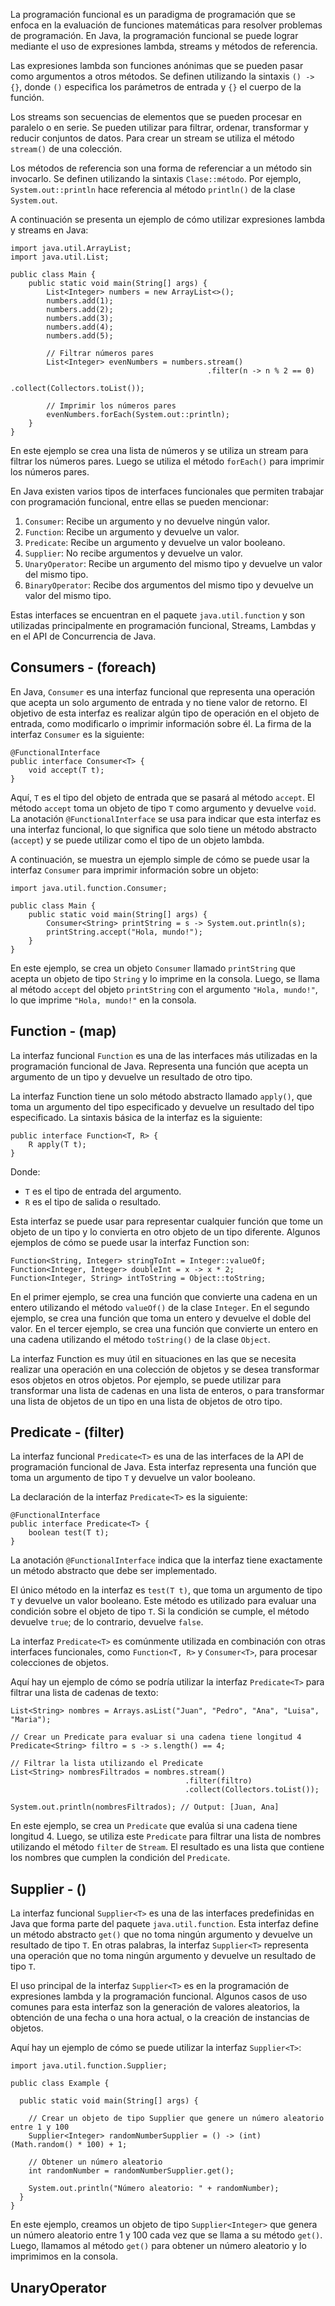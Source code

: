 La programación funcional es un paradigma de programación que se enfoca en la evaluación de funciones matemáticas para resolver problemas de programación. En Java, la programación funcional se puede lograr mediante el uso de expresiones lambda, streams y métodos de referencia.

Las expresiones lambda son funciones anónimas que se pueden pasar como argumentos a otros métodos. Se definen utilizando la sintaxis `() -> {}`, donde `()` especifica los parámetros de entrada y `{}` el cuerpo de la función.

Los streams son secuencias de elementos que se pueden procesar en paralelo o en serie. Se pueden utilizar para filtrar, ordenar, transformar y reducir conjuntos de datos. Para crear un stream se utiliza el método `stream()` de una colección.

Los métodos de referencia son una forma de referenciar a un método sin invocarlo. Se definen utilizando la sintaxis `Clase::método`. Por ejemplo, `System.out::println` hace referencia al método `println()` de la clase `System.out`.

A continuación se presenta un ejemplo de cómo utilizar expresiones lambda y streams en Java:

```
import java.util.ArrayList;
import java.util.List;

public class Main {
    public static void main(String[] args) {
        List<Integer> numbers = new ArrayList<>();
        numbers.add(1);
        numbers.add(2);
        numbers.add(3);
        numbers.add(4);
        numbers.add(5);
        
        // Filtrar números pares
        List<Integer> evenNumbers = numbers.stream()
                                            .filter(n -> n % 2 == 0)
                                            .collect(Collectors.toList());
                                            
        // Imprimir los números pares
        evenNumbers.forEach(System.out::println);
    }
}
```

En este ejemplo se crea una lista de números y se utiliza un stream para filtrar los números pares. Luego se utiliza el método `forEach()` para imprimir los números pares.

En Java existen varios tipos de interfaces funcionales que permiten trabajar con programación funcional, entre ellas se pueden mencionar:

1.  `Consumer`: Recibe un argumento y no devuelve ningún valor.
2.  `Function`: Recibe un argumento y devuelve un valor.
3.  `Predicate`: Recibe un argumento y devuelve un valor booleano.
4.  `Supplier`: No recibe argumentos y devuelve un valor.
5.  `UnaryOperator`: Recibe un argumento del mismo tipo y devuelve un valor del mismo tipo.
6.  `BinaryOperator`: Recibe dos argumentos del mismo tipo y devuelve un valor del mismo tipo.

Estas interfaces se encuentran en el paquete `java.util.function` y son utilizadas principalmente en programación funcional, Streams, Lambdas y en el API de Concurrencia de Java.

## Consumers - (foreach)

En Java, `Consumer` es una interfaz funcional que representa una operación que acepta un solo argumento de entrada y no tiene valor de retorno. El objetivo de esta interfaz es realizar algún tipo de operación en el objeto de entrada, como modificarlo o imprimir información sobre él. La firma de la interfaz `Consumer` es la siguiente:

```
@FunctionalInterface
public interface Consumer<T> {
    void accept(T t);
}
```

Aquí, `T` es el tipo del objeto de entrada que se pasará al método `accept`. El método `accept` toma un objeto de tipo `T` como argumento y devuelve `void`. La anotación `@FunctionalInterface` se usa para indicar que esta interfaz es una interfaz funcional, lo que significa que solo tiene un método abstracto (`accept`) y se puede utilizar como el tipo de un objeto lambda.

A continuación, se muestra un ejemplo simple de cómo se puede usar la interfaz `Consumer` para imprimir información sobre un objeto:

```
import java.util.function.Consumer;

public class Main {
    public static void main(String[] args) {
        Consumer<String> printString = s -> System.out.println(s);
        printString.accept("Hola, mundo!");
    }
}
```

En este ejemplo, se crea un objeto `Consumer` llamado `printString` que acepta un objeto de tipo `String` y lo imprime en la consola. Luego, se llama al método `accept` del objeto `printString` con el argumento `"Hola, mundo!"`, lo que imprime `"Hola, mundo!"` en la consola.

## Function - (map)

La interfaz funcional `Function` es una de las interfaces más utilizadas en la programación funcional de Java. Representa una función que acepta un argumento de un tipo y devuelve un resultado de otro tipo.

La interfaz Function tiene un solo método abstracto llamado `apply()`, que toma un argumento del tipo especificado y devuelve un resultado del tipo especificado. La sintaxis básica de la interfaz es la siguiente:

```
public interface Function<T, R> {
    R apply(T t);
}
```

Donde:

-   `T` es el tipo de entrada del argumento.
-   `R` es el tipo de salida o resultado.

Esta interfaz se puede usar para representar cualquier función que tome un objeto de un tipo y lo convierta en otro objeto de un tipo diferente. Algunos ejemplos de cómo se puede usar la interfaz Function son:

```
Function<String, Integer> stringToInt = Integer::valueOf;
Function<Integer, Integer> doubleInt = x -> x * 2;
Function<Integer, String> intToString = Object::toString;
```

En el primer ejemplo, se crea una función que convierte una cadena en un entero utilizando el método `valueOf()` de la clase `Integer`. En el segundo ejemplo, se crea una función que toma un entero y devuelve el doble del valor. En el tercer ejemplo, se crea una función que convierte un entero en una cadena utilizando el método `toString()` de la clase `Object`.

La interfaz Function es muy útil en situaciones en las que se necesita realizar una operación en una colección de objetos y se desea transformar esos objetos en otros objetos. Por ejemplo, se puede utilizar para transformar una lista de cadenas en una lista de enteros, o para transformar una lista de objetos de un tipo en una lista de objetos de otro tipo.

## Predicate - (filter)

La interfaz funcional `Predicate<T>` es una de las interfaces de la API de programación funcional de Java. Esta interfaz representa una función que toma un argumento de tipo `T` y devuelve un valor booleano.

La declaración de la interfaz `Predicate<T>` es la siguiente:

```
@FunctionalInterface
public interface Predicate<T> {
    boolean test(T t);
}
```

La anotación `@FunctionalInterface` indica que la interfaz tiene exactamente un método abstracto que debe ser implementado.

El único método en la interfaz es `test(T t)`, que toma un argumento de tipo `T` y devuelve un valor booleano. Este método es utilizado para evaluar una condición sobre el objeto de tipo `T`. Si la condición se cumple, el método devuelve `true`; de lo contrario, devuelve `false`.

La interfaz `Predicate<T>` es comúnmente utilizada en combinación con otras interfaces funcionales, como `Function<T, R>` y `Consumer<T>`, para procesar colecciones de objetos.

Aquí hay un ejemplo de cómo se podría utilizar la interfaz `Predicate<T>` para filtrar una lista de cadenas de texto:

```
List<String> nombres = Arrays.asList("Juan", "Pedro", "Ana", "Luisa", "Maria");

// Crear un Predicate para evaluar si una cadena tiene longitud 4
Predicate<String> filtro = s -> s.length() == 4;

// Filtrar la lista utilizando el Predicate
List<String> nombresFiltrados = nombres.stream()
                                       .filter(filtro)
                                       .collect(Collectors.toList());

System.out.println(nombresFiltrados); // Output: [Juan, Ana]
```

En este ejemplo, se crea un `Predicate` que evalúa si una cadena tiene longitud 4. Luego, se utiliza este `Predicate` para filtrar una lista de nombres utilizando el método `filter` de `Stream`. El resultado es una lista que contiene los nombres que cumplen la condición del `Predicate`.

## Supplier - ()

La interfaz funcional `Supplier<T>` es una de las interfaces predefinidas en Java que forma parte del paquete `java.util.function`. Esta interfaz define un método abstracto `get()` que no toma ningún argumento y devuelve un resultado de tipo `T`. En otras palabras, la interfaz `Supplier<T>` representa una operación que no toma ningún argumento y devuelve un resultado de tipo `T`.

El uso principal de la interfaz `Supplier<T>` es en la programación de expresiones lambda y la programación funcional. Algunos casos de uso comunes para esta interfaz son la generación de valores aleatorios, la obtención de una fecha o una hora actual, o la creación de instancias de objetos.

Aquí hay un ejemplo de cómo se puede utilizar la interfaz `Supplier<T>`:

```
import java.util.function.Supplier;

public class Example {

  public static void main(String[] args) {

    // Crear un objeto de tipo Supplier que genere un número aleatorio entre 1 y 100
    Supplier<Integer> randomNumberSupplier = () -> (int) (Math.random() * 100) + 1;

    // Obtener un número aleatorio
    int randomNumber = randomNumberSupplier.get();

    System.out.println("Número aleatorio: " + randomNumber);
  }
}
```

En este ejemplo, creamos un objeto de tipo `Supplier<Integer>` que genera un número aleatorio entre 1 y 100 cada vez que se llama a su método `get()`. Luego, llamamos al método `get()` para obtener un número aleatorio y lo imprimimos en la consola.

## UnaryOperator